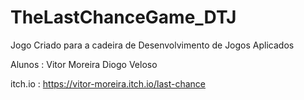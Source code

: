 # TheLastChanceGame_DTJ

Jogo Criado para a cadeira de Desenvolvimento de Jogos Aplicados

Alunos :
Vitor Moreira
Diogo Veloso 

itch.io : https://vitor-moreira.itch.io/last-chance
